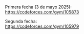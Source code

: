 Primera fecha (3 de mayo 2025):  
https://codeforces.com/gym/105873

Segunda fecha:  
https://codeforces.com/gym/105979
